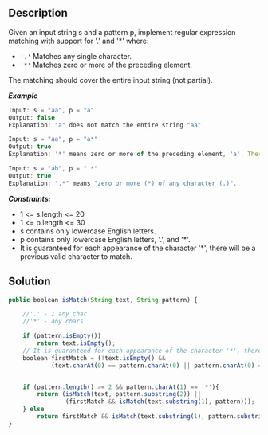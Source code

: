 ## Description

Given an input string s and a pattern p, implement regular expression matching with support for '.' and '*' where:
* ```'.'``` Matches any single character.
* ```'*'``` Matches zero or more of the preceding element.

The matching should cover the entire input string (not partial).

***Example***
```js
Input: s = "aa", p = "a"
Output: false
Explanation: "a" does not match the entire string "aa".

Input: s = "aa", p = "a*"
Output: true
Explanation: '*' means zero or more of the preceding element, 'a'. Therefore, by repeating 'a' once, it becomes "aa".

Input: s = "ab", p = ".*"
Output: true
Explanation: ".*" means "zero or more (*) of any character (.)".
```

***Constraints:***

* 1 <= s.length <= 20
* 1 <= p.length <= 30
* s contains only lowercase English letters.
* p contains only lowercase English letters, '.', and '*'.
* It is guaranteed for each appearance of the character '*', there will be a previous valid character to match.

## Solution
```js
public boolean isMatch(String text, String pattern) {

    //'.' - 1 any char
    //'*' - any chars

    if (pattern.isEmpty())
        return text.isEmpty();
    // It is guaranteed for each appearance of the character '*', there will be a previous valid character to match. hence -> found first match
    boolean firstMatch = (!text.isEmpty() &&
            (text.charAt(0) == pattern.charAt(0) || pattern.charAt(0) == '.'));


    if (pattern.length() >= 2 && pattern.charAt(1) == '*'){
        return (isMatch(text, pattern.substring(2)) ||
                (firstMatch && isMatch(text.substring(1), pattern)));
    } else
        return firstMatch && isMatch(text.substring(1), pattern.substring(1));
}
```